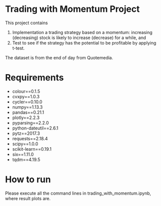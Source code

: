 # Trading with Momentum Project

This project contains

  1. Implementation a trading strategy based on a momentum: increasing (decreasing) stock is likely to increase (decrease) for a while, and
  2. Test to see if the strategy has the potential to be profitable by applying t-test.
  
 The dataset is from the end of day from Quotemedia.
 
 # Requirements
 
  * colour==0.1.5
  * cvxpy==1.0.3
  * cycler==0.10.0
  * numpy==1.13.3
  * pandas==0.21.1
  * plotly==2.2.3
  * pyparsing==2.2.0
  * python-dateutil==2.6.1
  * pytz==2017.3
  * requests==2.18.4
  * scipy==1.0.0
  * scikit-learn==0.19.1
  * six==1.11.0
  * tqdm==4.19.5
  
 # How to run
 
Please execute all the command lines in trading_with_momentum.ipynb, where result plots are.
